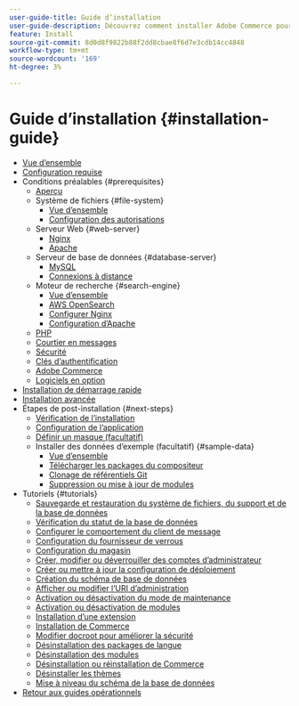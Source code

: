 ```yaml
---
user-guide-title: Guide d’installation
user-guide-description: Découvrez comment installer Adobe Commerce pour les déploiements sur site.
feature: Install
source-git-commit: 8d0d8f9822b88f2dd8cbae8f6d7e3cdb14cc4848
workflow-type: tm+mt
source-wordcount: '169'
ht-degree: 3%

---
```



# Guide d’installation {#installation-guide}

- [Vue d’ensemble](overview.md)
- [Configuration requise](system-requirements.md)
- Conditions préalables {#prerequisites}
   - [Aperçu](prerequisites/overview.md)
   - Système de fichiers {#file-system}
      - [Vue d’ensemble](prerequisites/file-system/overview.md)
      - [Configuration des autorisations](prerequisites/file-system/configure-permissions.md)
   - Serveur Web {#web-server}
      - [Nginx](prerequisites/web-server/nginx.md)
      - [Apache](prerequisites/web-server/apache.md)
   - Serveur de base de données {#database-server}
      - [MySQL](prerequisites/database/mysql.md)
      - [Connexions à distance](prerequisites/database/mysql-remote.md)
   - Moteur de recherche {#search-engine}
      - [Vue d’ensemble](prerequisites/search-engine/overview.md)
      - [AWS OpenSearch](prerequisites/search-engine/aws-opensearch.md)
      - [Configurer Nginx](prerequisites/search-engine/configure-nginx.md)
      - [Configuration d’Apache](prerequisites/search-engine/configure-apache.md)
   - [PHP](prerequisites/php-settings.md)
   - [Courtier en messages](prerequisites/rabbitmq.md)
   - [Sécurité](prerequisites/security.md)
   - [Clés d’authentification](prerequisites/authentication-keys.md)
   - [Adobe Commerce](prerequisites/commerce.md)
   - [Logiciels en option](prerequisites/optional-software.md)
- [Installation de démarrage rapide](composer.md)
- [Installation avancée](advanced.md)
- Étapes de post-installation {#next-steps}
   - [Vérification de l’installation](next-steps/verify.md)
   - [Configuration de l’application](next-steps/configuration.md)
   - [Définir un masque (facultatif)](next-steps/set-umask.md)
   - Installer des données d’exemple (facultatif) {#sample-data}
      - [Vue d’ensemble](sample-data/overview.md)
      - [Télécharger les packages du compositeur](sample-data/composer-packages.md)
      - [Clonage de référentiels Git](sample-data/git-repositories.md)
      - [Suppression ou mise à jour de modules](sample-data/remove-or-update.md)
- Tutoriels {#tutorials}
   - [Sauvegarde et restauration du système de fichiers, du support et de la base de données](tutorials/backup.md)
   - [Vérification du statut de la base de données](tutorials/database-status.md)
   - [Configurer le comportement du client de message](tutorials/message-consumers.md)
   - [Configuration du fournisseur de verrous](tutorials/lock-provider.md)
   - [Configuration du magasin](tutorials/store.md)
   - [Créer, modifier ou déverrouiller des comptes d’administrateur](tutorials/admin.md)
   - [Créer ou mettre à jour la configuration de déploiement](tutorials/deployment.md)
   - [Création du schéma de base de données](tutorials/database.md)
   - [Afficher ou modifier l’URI d’administration](tutorials/admin-uri.md)
   - [Activation ou désactivation du mode de maintenance](tutorials/maintenance-mode.md)
   - [Activation ou désactivation de modules](tutorials/manage-modules.md)
   - [Installation d’une extension](tutorials/extensions.md)
   - [Installation de Commerce](tutorials/install.md)
   - [Modifier docroot pour améliorer la sécurité](tutorials/docroot.md)
   - [Désinstallation des packages de langue](tutorials/language-packages.md)
   - [Désinstallation des modules](tutorials/uninstall-modules.md)
   - [Désinstallation ou réinstallation de Commerce](tutorials/uninstall.md)
   - [Désinstaller les thèmes](tutorials/themes.md)
   - [Mise à niveau du schéma de la base de données](tutorials/database-upgrade.md)
- [Retour aux guides opérationnels](https://experienceleague.adobe.com/docs/commerce-operations/operational-guides/home.html)
